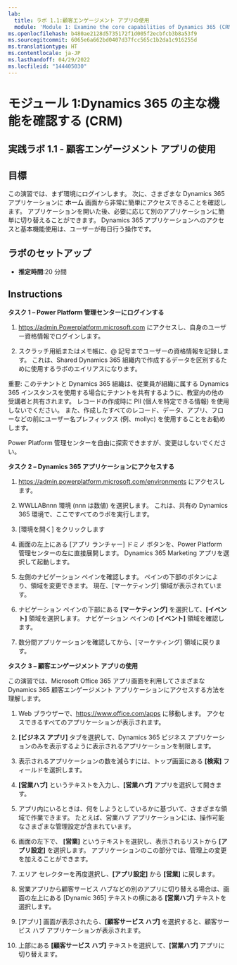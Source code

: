 ```yaml
---
lab:
  title: ラボ 1.1:顧客エンゲージメント アプリの使用
  module: 'Module 1: Examine the core capabilities of Dynamics 365 (CRM)'
ms.openlocfilehash: b480ae2128d5735172f1d005f2ecbfcb3b8a53f9
ms.sourcegitcommit: 6065e6a662bd0407d37fcc565c1b2da1c916255d
ms.translationtype: HT
ms.contentlocale: ja-JP
ms.lasthandoff: 04/29/2022
ms.locfileid: "144405030"
---
```

<a name="module-1-examine-the-core-capabilities-of-dynamics-365-crm"></a>モジュール 1:Dynamics 365 の主な機能を確認する (CRM)
========================

## <a name="practice-lab-11---work-with-customer-engagement-apps"></a>実践ラボ 1.1 - 顧客エンゲージメント アプリの使用 

## <a name="objectives"></a>目標

この演習では、まず環境にログインします。 次に、さまざまな Dynamics 365 アプリケーションに **ホーム** 画面から非常に簡単にアクセスできることを確認します。 アプリケーションを開いた後、必要に応じて別のアプリケーションに簡単に切り替えることができます。 Dynamics 365 アプリケーションへのアクセスと基本機能使用は、ユーザーが毎日行う操作です。


## <a name="lab-setup"></a>ラボのセットアップ

  - **推定時間**:20 分間

## <a name="instructions"></a>Instructions

**タスク 1 – Power Platform 管理センターにログインする**

1. https://admin.Powerplatform.microsoft.com にアクセスし、自身のユーザー資格情報でログインします。

2. スクラッチ用紙またはメモ帳に、@ 記号までユーザーの資格情報を記録します。 これは、Shared Dynamics 365 組織内で作成するデータを区別するために使用するラボのエイリアスになります。

重要: このテナントと Dynamics 365 組織は、従業員が組織に属する Dynamics 365 インスタンスを使用する場合にテナントを共有するように、教室内の他の受講者と共有されます。 レコードの作成時に PII (個人を特定できる情報) を使用しないでください。 また、作成したすべてのレコード、データ、アプリ、フローなどの前にユーザー名プレフィックス (例、mollyc) を使用することをお勧めします。

Power Platform 管理センターを自由に探索できますが、変更はしないでください。

**タスク 2 – Dynamics 365 アプリケーションにアクセスする**

1. https://admin.powerplatform.microsoft.com/environments にアクセスします。

2. WWLLABnnn 環境 (nnn は数値) を選択します。 これは、共有の Dynamics 365 環境で、ここですべてのラボを実行します。

3. [環境を開く] をクリックします

4. 画面の左上にある [アプリ ランチャー] ドミノ ボタンを、Power Platform 管理センターの左に直接展開します。 Dynamics 365 Marketing アプリを選択して起動します。

5. 左側のナビゲーション ペインを確認します。 ペインの下部のボタンにより、領域を変更できます。 現在、[マーケティング] 領域が表示されています。

6. ナビゲーション ペインの下部にある **[マーケティング]** を選択して、**[イベント]** 領域を選択します。 ナビゲーション ペインの **[イベント]** 領域を確認します。

7. 数分間アプリケーションを確認してから、[マーケティング] 領域に戻ります。

**タスク 3 – 顧客エンゲージメント アプリの使用**

この演習では、Microsoft Office 365 アプリ画面を利用してさまざまな Dynamics 365 顧客エンゲージメント アプリケーションにアクセスする方法を理解します。

1.  Web ブラウザーで、https://www.office.com/apps に移動します。 アクセスできるすべてのアプリケーションが表示されます。   

2.  **[ビジネス アプリ]** タブを選択して、Dynamics 365 ビジネス アプリケーションのみを表示するように表示されるアプリケーションを制限します。   

3.  表示されるアプリケーションの数を減らすには、トップ画面にある **[検索]** フィールドを選択します。 
 
4.  **[営業ハブ]** というテキストを入力し、**[営業ハブ]** アプリを選択して開きます。   

5. アプリ内にいるときは、何をしようとしているかに基づいて、さまざまな領域で作業できます。 たとえば、営業ハブ アプリケーションには、操作可能なさまざまな管理設定が含まれています。 

6. 画面の左下で、 **[営業]** というテキストを選択し、表示されるリストから **[アプリ設定]** を選択します。  アプリケーションのこの部分では、管理上の変更を加えることができます。  

7. エリア セレクターを再度選択し、**[アプリ設定]** から **[営業]** に戻します。

8. 営業アプリから顧客サービス ハブなどの別のアプリに切り替える場合は、画面の左上にある [Dynamic 365] テキストの横にある **[営業ハブ]** テキストを選択します。 

9. [アプリ] 画面が表示されたら、**[顧客サービス ハブ]** を選択すると、顧客サービス ハブ アプリケーションが表示されます。 

10. 上部にある **[顧客サービス ハブ]** テキストを選択して、**[営業ハブ]** アプリに切り替えます。 
